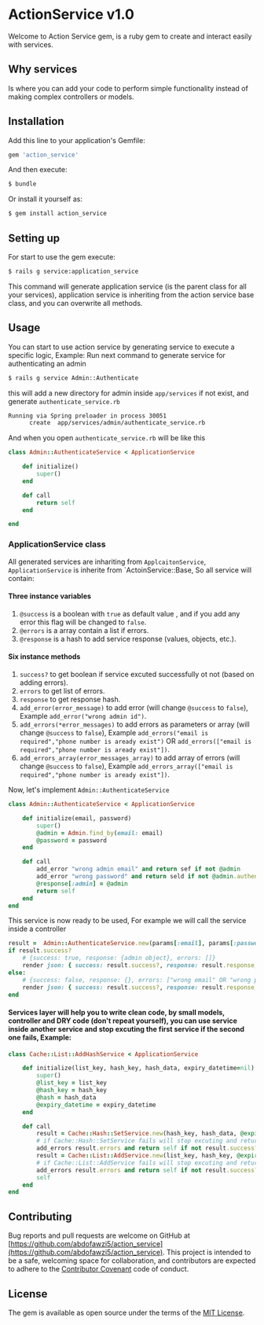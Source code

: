 # ActionService v1.0
Welcome to Action Service gem, is a ruby gem to create and interact easily with services.

## Why services
Is where you can add your code to perform simple functionality instead of making complex controllers or models.

## Installation
Add this line to your application's Gemfile:

```ruby
gem 'action_service'
```

And then execute:
```bash
$ bundle
```

Or install it yourself as:
```bash
$ gem install action_service
```

## Setting up
For start to use the gem execute:
```bash
$ rails g service:application_service
```
This command will generate application service (is the parent class for all your services), application service is inheriting from the action service base class, and you can overwrite all methods.

## Usage
You can start to use action service by generating service to execute a specific logic, Example:
Run next command to generate service for authenticating an admin
```bash 
$ rails g service Admin::Authenticate
```
this will add a new directory for admin inside `app/services` if not exist, and generate `authenticate_service.rb`
```bash
Running via Spring preloader in process 30051
      create  app/services/admin/authenticate_service.rb
```
And when you open `authenticate_service.rb` will be like this
```ruby
class Admin::AuthenticateService < ApplicationService

    def initialize()
        super()
    end

    def call
        return self
    end

end
```

### ApplicationService class
All generated services are inhariting from `ApplcaitonService`, `ApplicationService` is inherite from `ActoinService::Base, So all service will contain:  
#### Three instance variables 
1. `@success` is a boolean with `true` as default value , and if you add any error this flag will be changed to `false`. 
2. `@errors` is a array contain a list if errors.
3. `@response` is a hash to add service response (values, objects, etc.).
#### Six instance methods
1. `success?` to get boolean if service excuted successfully ot not (based on adding errors).
2. `errors` to get list of errors.
3. `response` to get response hash.
4. `add_error(error_message)` to add error (will change `@success` to `false`), Example `add_error("wrong admin id")`.
5. `add_errors(*error_messages)` to add errors as parameters or array (will change `@success` to `false`), Example `add_errors("email is required","phone number is aready exist")` OR `add_errors(["email is required","phone number is aready exist"])`.
6. `add_errors_array(error_messages_array)` to add array of errors (will change `@success` to `false`), Example `add_errors_array(["email is required","phone number is aready exist"])`.

Now, let's implement `Admin::AuthenticateService`
```ruby
class Admin::AuthenticateService < ApplicationService

    def initialize(email, password)
        super()
        @admin = Admin.find_by(email: email)
        @password = password
    end

    def call
        add_error "wrong admin email" and return sef if not @admin
        add_error "wrong password" and return seld if not @admin.authenticate(@password)
        @response[:admin] = @admin
        return self
    end
end
```

This service is now ready to be used, For example we will call the service inside a controller
```ruby
result =  Admin::AuthenticateService.new(params[:email], params[:password]).call
if result.success?
    # {success: true, response: {admin object}, errors: []}
    render json: { success: result.success?, response: result.response, errors: result.errors }
else:
    # {success: false, response: {}, errors: ["wrong email" OR "wrong password"]}
    render json: { success: result.success?, response: result.response, errors: result.errors }, status: :unauthorized
end
```

#### Services layer will help you to write clean code, by small models, controller and DRY code (don't repeat yourself), you can use service inside another service and stop excuting the first service if the second one fails, Example:
```ruby
class Cache::List::AddHashService < ApplicationService

    def initialize(list_key, hash_key, hash_data, expiry_datetime=nil)
        super()
        @list_key = list_key
        @hash_key = hash_key
        @hash = hash_data
        @expiry_datetime = expiry_datetime
    end

    def call
        result = Cache::Hash::SetService.new(hash_key, hash_data, @expiry_datetime).call
        # if Cache::Hash::SetService fails will stop excuting and return the errors
        add_errors result.errors and return self if not result.success? 
        result = Cache::List::AddService.new(list_key, hash_key, @expiry_datetime).call
        # if Cache::List::AddService fails will stop excuting and return the errors
        add_errors result.errors and return self if not result.success?
        self
    end
end
```

## Contributing
Bug reports and pull requests are welcome on GitHub at [https://github.com/abdofawzi5/action_service](https://github.com/abdofawzi5/action_service). This project is intended to be a safe, welcoming space for collaboration, and contributors are expected to adhere to the [Contributor Covenant](http://contributor-covenant.org) code of conduct.

## License
The gem is available as open source under the terms of the [MIT License](http://opensource.org/licenses/MIT).
